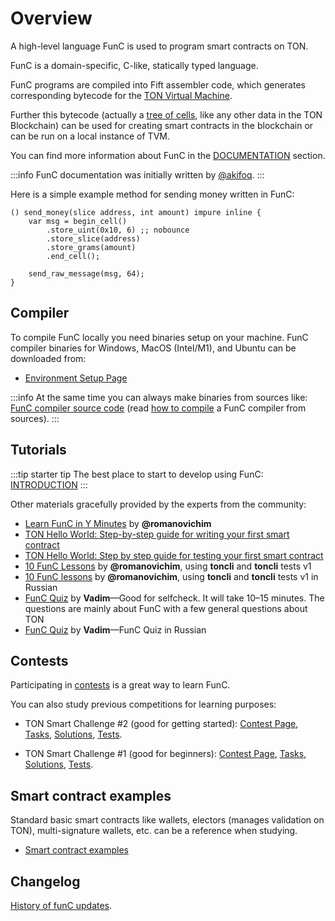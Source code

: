 # Overview

A high-level language FunC is used to program smart contracts on TON.

FunC is a domain-specific, C-like, statically typed language.

FunC programs are compiled into Fift assembler code, which generates corresponding bytecode for the [TON Virtual Machine](/learn/tvm-instructions/tvm-overview).

Further this bytecode (actually a [tree of cells](/learn/overviews/cells), like any other data in the TON Blockchain) can be used for creating smart contracts in the blockchain or can be run on a local instance of TVM.

You can find more information about FunC in the [DOCUMENTATION](/develop/func/types) section.

:::info
FunC documentation was initially written by [@akifoq](https://github.com/akifoq).
:::

Here is a simple example method for sending money written in FunC:

```func
() send_money(slice address, int amount) impure inline {
    var msg = begin_cell()
        .store_uint(0x10, 6) ;; nobounce
        .store_slice(address)
        .store_grams(amount)
        .end_cell();

    send_raw_message(msg, 64);
}
```

## Compiler

To compile FunC locally you need binaries setup on your machine. FunC compiler binaries for Windows, MacOS (Intel/M1), and Ubuntu can be downloaded from:
* [Environment Setup Page](/develop/smart-contracts/environment/installation)

:::info
At the same time you can always make binaries from sources like:  
[FunC compiler source code](https://github.com/ton-blockchain/ton/tree/master/crypto/func) (read [how to compile](/develop/howto/compile#func) a FunC compiler from sources).
:::

## Tutorials

:::tip starter tip
The best place to start to develop using FunC: [INTRODUCTION](/develop/smart-contracts/)
:::

Other materials gracefully provided by the experts from the community:

* [Learn FunC in Y Minutes](https://learnxinyminutes.com/docs/func/) by **@romanovichim**
* [TON Hello World: Step-by-step guide for writing your first smart contract](https://ton-community.github.io/tutorials/02-contract/)
* [TON Hello World: Step by step guide for testing your first smart contract](https://ton-community.github.io/tutorials/04-testing/)
* [10 FunC Lessons](https://github.com/romanovichim/TonFunClessons_Eng) by **@romanovichim**, using **toncli** and **toncli** tests v1
* [10 FunC lessons](https://github.com/romanovichim/TonFunClessons_ru) by **@romanovichim**, using **toncli** and **toncli** tests v1 in Russian
* [FunC Quiz](https://t.me/toncontests/60) by **Vadim**—Good for selfcheck. It will take 10–15 minutes. The questions are mainly about FunС with a few general questions about TON
* [FunC Quiz](https://t.me/toncontests/58?comment=14888) by **Vadim**—FunC Quiz in Russian

## Contests

Participating in [contests](https://t.me/toncontests) is a great way to learn FunC.

You can also study previous competitions for learning purposes:
* TON Smart Challenge #2 (good for getting started):
  [Contest Page](https://ton.org/ton-smart-challenge-2),
  [Tasks](https://github.com/ton-blockchain/func-contest2),
  [Solutions](https://github.com/ton-blockchain/func-contest2-solutions),
  [Tests](https://github.com/ton-blockchain/func-contest2-tests).

* TON Smart Challenge #1 (good for beginners):
  [Contest Page](https://ton.org/contest),
  [Tasks](https://github.com/ton-blockchain/func-contest1),
  [Solutions](https://github.com/ton-blockchain/func-contest1-solutions),
  [Tests](https://github.com/ton-blockchain/func-contest1-tests).

## Smart contract examples

Standard basic smart contracts like wallets, electors (manages validation on TON), multi-signature wallets, etc. can be a reference when studying.

* [Smart contract examples](/develop/smart-contracts/#smart-contracts-examples)

## Changelog
[History of funC updates](/develop/func/changelog).
